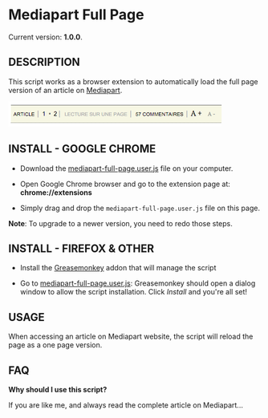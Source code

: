 Mediapart Full Page
===================

Current version: **1.0.0**.

DESCRIPTION
-----------

This script works as a browser extension to automatically load the full page version of an article on [Mediapart](www.mediapart.fr/).

![](sample.png)

INSTALL - GOOGLE CHROME
-----------------------

* Download the [mediapart-full-page.user.js](../../raw/master/mediapart-full-page.user.js) file on your computer.

* Open Google Chrome browser and go to the extension page at: __chrome://extensions__

* Simply drag and drop the ``mediapart-full-page.user.js`` file on this page.


**Note**: To upgrade to a newer version, you need to redo those steps.

INSTALL - FIREFOX & OTHER
-------------------------

* Install the [Greasemonkey](https://addons.mozilla.org/en-US/firefox/addon/greasemonkey/) addon that will manage the script

* Go to [mediapart-full-page.user.js](../../raw/master/mediapart-full-page.user.js): Greasemonkey should open a dialog window to allow the script installation. Click *Install* and you're all set!


USAGE
-----

When accessing an article on Mediapart website, the script will reload the page as a one page version.

FAQ
---

**Why should I use this script?**

If you are like me, and always read the complete article on Mediapart...
